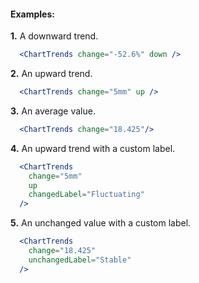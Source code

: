 #### Examples:

__1.__ A downward trend.

```jsx
  <ChartTrends change="-52.6%" down />
```

__2.__ An upward trend.

```jsx
  <ChartTrends change="5mm" up />
```

__3.__ An average value.

```jsx
  <ChartTrends change="18.425"/>
```

__4.__ An upward trend with a custom label.

```jsx
  <ChartTrends
    change="5mm"
    up
    changedLabel="Fluctuating"
  />
```

__5.__ An unchanged value with a custom label.

```jsx
  <ChartTrends
    change="18.425"
    unchangedLabel="Stable"
  />
```
